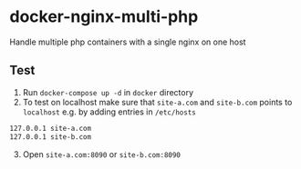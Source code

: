 # docker-nginx-multi-php
Handle multiple php containers with a single nginx on one host

## Test
1. Run `docker-compose up -d` in `docker` directory
2. To test on localhost make sure that `site-a.com` and `site-b.com` points to `localhost` e.g. by adding entries in `/etc/hosts`
```bash
127.0.0.1 site-a.com
127.0.0.1 site-b.com
```
3. Open `site-a.com:8090` or `site-b.com:8090`
